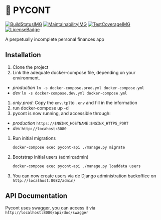 # 🍺 PYCONT

[![BuildStatusIMG][]][BuildStatus] [![MaintainabilityIMG][]][Maintainability] [![TestCoverageIMG][]][TestCoverage] [![LicenseBadge][]][License]

A perpetually incomplete personal finances app

## Installation

1. Clone the project
1. Link the adequate docker-compose file, depending on your environment.
  * *production* `ln -s docker-compose.prod.yml docker-compose.yml`
  * *dev* `ln -s docker-compose.dev.yml docker-compose.yml`
1. *only prod*: Copy the `env.tpl`to `.env` and fill in the information
1. run docker-compose up -d
1. pycont is now running, and accessible through:
  * *production* `https://$NGINX_HOSTNAME:$NGINX_HTTPS_PORT`
  * *dev* `http://locahost:8080`
1. Run initial migrations

    ```sh
    docker-compose exec pycont-api ./manage.py migrate
    ```

1. Bootstrap initial users (admin:admin)

    ```sh
    docker-compose exec pycont-api ./manage.py loaddata users
    ```

1. You can now create users via de Django administration backoffice on `http://localhost:8082/admin/`

## API Documentation

Pycont uses swagger, you can access it via `http://localhost:8080/api/doc/swagger`

[BuildStatusIMG]: https://travis-ci.org/sieira/pycont.png?branch=master
[BuildStatus]: https://travis-ci.org/sieira/pycont
[MaintainabilityIMG]: https://api.codeclimate.com/v1/badges/4578991db8bc4049a8e1/maintainability
[Maintainability]: https://codeclimate.com/github/sieira/pycont/maintainability
[TestCoverageIMG]: https://api.codeclimate.com/v1/badges/4578991db8bc4049a8e1/test_coverage
[TestCoverage]: https://codeclimate.com/github/sieira/pycont/test_coverage
[LicenseBadge]: https://img.shields.io/badge/License-BSD%203--Clause-blue.svg
[License]: https://github.com/sieira/pycont/blob/master/LICENSE
